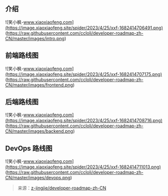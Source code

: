 ## 介绍 ##

 ![笑小枫-www.xiaoxiaofeng.com](https://image.xiaoxiaofeng.site/spider/2023/4/25/xxf-1682414706491.png) (https://raw.githubusercontent.com/ccloli/developer-roadmap-zh-CN/master/images/intro.png)

## 前端路线图 ##

 ![笑小枫-www.xiaoxiaofeng.com](https://image.xiaoxiaofeng.site/spider/2023/4/25/xxf-1682414707175.png) (https://raw.githubusercontent.com/ccloli/developer-roadmap-zh-CN/master/images/frontend.png)

## 后端路线图 ##

 ![笑小枫-www.xiaoxiaofeng.com](https://image.xiaoxiaofeng.site/spider/2023/4/25/xxf-1682414708716.png) (https://raw.githubusercontent.com/ccloli/developer-roadmap-zh-CN/master/images/backend.png)

## DevOps 路线图 ##

 ![笑小枫-www.xiaoxiaofeng.com](https://image.xiaoxiaofeng.site/spider/2023/4/25/xxf-1682414711013.png) (https://raw.githubusercontent.com/ccloli/developer-roadmap-zh-CN/master/images/devops.png)

> 
> 来源：[z-jingjie/developer-roadmap-zh-CN][z-jingjie_developer-roadmap-zh-CN]
> 


[Web Developer Roadmap Introduction]: https://static.sitestack.cn/projects/sdky-java-note/0ebc1df33728560ee40a57508958e750.png
[Front-end Roadmap]: https://static.sitestack.cn/projects/sdky-java-note/4bc7e0434b87f5fcd898f4ddf2b9a2fa.png
[Back-end Roadmap]: https://static.sitestack.cn/projects/sdky-java-note/0a7416ea5c3a4fd1ae012e70817feacf.png
[DevOps Roadmap]: https://static.sitestack.cn/projects/sdky-java-note/4b4252fbf7b5f9a4d754496332bc56e2.png
[z-jingjie_developer-roadmap-zh-CN]: https://github.com/z-jingjie/developer-roadmap-zh-CN